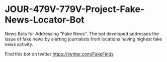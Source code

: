 # JOUR-479V-779V-Project-Fake-News-Locator-Bot
News Bots for Addressing "Fake News". 
The bot developed addresses the issue of fake news by alerting journalists from locations having highest fake news activity.

Find this bot on twitter
https://twitter.com/FakeFinds
